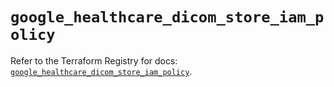 # `google_healthcare_dicom_store_iam_policy`

Refer to the Terraform Registry for docs: [`google_healthcare_dicom_store_iam_policy`](https://registry.terraform.io/providers/hashicorp/google-beta/6.8.0/docs/resources/google_healthcare_dicom_store_iam_policy).
